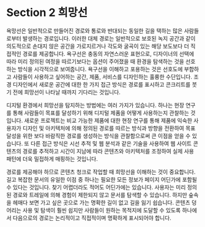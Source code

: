 # Section 2 희망선

욕망선은 일반적으로 만들어진 경로와 통로와 반대되는 동일한 길을 택하는 많은 사람들로부터 발생하는 경로입니다. 이러한 대체 경로는 일반적으로 보호된 녹지 공간과 같이 의도적으로 손대지 않은 공간을 가로지르거나 각도와 굴곡이 있는 해당 보도보다 더 직접적인 경로를 제공합니다. 욕구선은 충동의 자연스러운 표현으로, 디자이너의 선택에 따라 미리 정의된 여정을 따르기보다는 옵션이 주어졌을 때 환경을 탐색하는 것을 선호하는 방식을 시각적으로 보여줍니다. 욕구선을 이해하고 포용하는 것은 선호도에 부합하고 사람들이 사용하고 싶어하는 공간, 제품, 서비스를 디자인하는 훌륭한 수단입니다. 조경 디자인에서 새로운 공간에 대한 한 가지 접근 방식은 경로를 표시하고 콘크리트를 붓기 전에 희망선이 나타날 때까지 기다리는 것입니다.

디지털 환경에서 희망선을 탐지하는 방법에는 여러 가지가 있습니다. 하나는 현장 연구를 통해 사람들이 목표를 달성하기 위해 디지털 제품을 어떻게 사용하는지 관찰하는 것입니다. 새로운 프로젝트는 비교 가능한 제품에 대한 현장 연구를 통해 제품에 익숙한 사용자가 디자인 및 아키텍처에 의해 정의된 경로를 따르는 방식과 방향을 전환하여 목표 달성을 위한 보다 바람직한 경로를 생성하는 방식을 관찰함으로써 큰 ​​이점을 얻을 수 있습니다. 또 다른 접근 방식은 시선 추적 및 웹 분석과 같은 기술을 사용하여 웹 사이트 콘텐츠의 경로를 추적하고 시간이 지남에 따라 콘텐츠와 아키텍처를 조정하여 실제 사용 패턴에 더욱 밀접하게 매핑하는 것입니다.

경로를 제공해야 하므로 콘텐츠 청크로 작업할 때 희망선을 이해하는 것이 중요합니다. 길고 복잡한 문서의 유일한 이점 중 하나는 필요한 모든 정보가 페이지 어딘가에 포함될 수 있다는 것입니다. 찾기 어렵더라도 적어도 어딘가에는 있습니다. 사용자는 미리 정의된 경로와 트레일에 의해 경험이 제한되지 않고 문서를 탐색할 수 있습니다. 하지만 숲속을 헤매다 보면 가고 싶은 곳으로 가는 명확한 길이 없고 길을 잃기 쉽습니다. 콘텐츠 덩어리는 사용 및 탐색이 훨씬 쉽지만 사람들이 원하는 목적지에 도달할 수 있도록 하나에서 다음으로의 경로는 논리적이고 직접적이며 명확하게 표시되어야 합니다.
